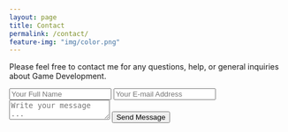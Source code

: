 ```yaml
---
layout: page
title: Contact
permalink: /contact/
feature-img: "img/color.png"
---
```


Please feel free to contact me for any questions, help, or general inquiries about Game Development.

<form action="https://getsimpleform.com/messages?form_api_token=a56282f7e3136848fb8001d3b0d05fde" method="post">
  <!-- the redirect_to is optional, the form will redirect to the referrer on submission -->
  <input type='hidden' name='redirect_to' value='http://GoDucks713.github.io/thank-you' />
  <input type='text' name='name' placeholder='Your Full Name' />
  <input type='email' name='email' placeholder='Your E-mail Address' />
  <textarea name='message' placeholder='Write your message ...'></textarea>
  <input type='submit' value='Send Message' />
</form>